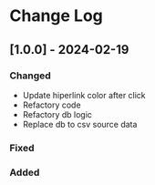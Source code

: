 
# Change Log

## [1.0.0] - 2024-02-19

### Changed
- Update hiperlink color after click
- Refactory code
- Refactory db logic
- Replace db to csv source data
### Fixed
### Added
 

 
